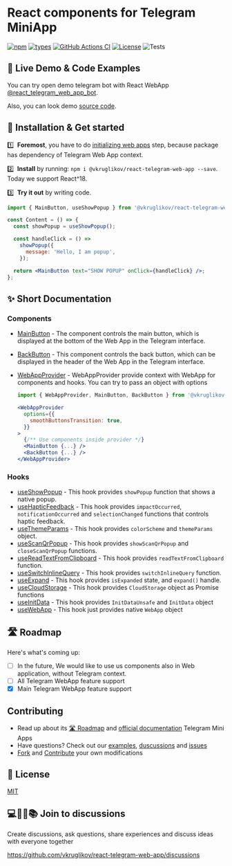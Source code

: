 # React components for Telegram MiniApp

[![npm](https://img.shields.io/npm/v/@vkruglikov/react-telegram-web-app.svg)](https://www.npmjs.com/package/@vkruglikov/react-telegram-web-app)
[![types](https://badgen.net/npm/types/@vkruglikov/react-telegram-web-app)](https://npmjs.org/package/@vkruglikov/react-telegram-web-app)
[![GitHub Actions CI](https://github.com/vkruglikov/react-telegram-web-app/actions/workflows/release.yml/badge.svg)](https://github.com/vkruglikov/react-telegram-web-app/actions/workflows/release.yml)
[![License](https://badgen.net/github/license/vkruglikov/react-telegram-web-app)](https://github.com/vkruglikov/react-telegram-web-app/blob/master/LICENSE)
![Tests](https://github.com/vkruglikov/react-telegram-web-app/actions/workflows/tests.yml/badge.svg)

## 🔴 Live Demo & Code Examples

You can try open demo telegram bot with React WebApp [@react_telegram_web_app_bot](https://t.me/react_telegram_web_app_bot/demo).

Also, you can look demo [source code](./demo/src).

## 🔧 Installation & Get started

1️⃣ &nbsp;**Foremost**, you have to do [initializing web apps](https://core.telegram.org/bots/webapps#initializing-mini-apps) step, because package has dependency of Telegram Web App context.

2️⃣ &nbsp;**Install** by running: `npm i @vkruglikov/react-telegram-web-app --save`. Today we support React^18.

3️⃣ &nbsp;**Try it out** by writing code.

```jsx
import { MainButton, useShowPopup } from '@vkruglikov/react-telegram-web-app';

const Content = () => {
  const showPopup = useShowPopup();

  const handleClick = () =>
    showPopup({
      message: 'Hello, I am popup',
    });

  return <MainButton text="SHOW POPUP" onClick={handleClick} />;
};
```

## ✨ Short Documentation

### Components

- [MainButton](./docs/README.md#mainbutton) -
  The component controls the main button, which is displayed at the bottom of the Web App in the Telegram interface.

- [BackButton](./docs/README.md#backbutton) -
  This component controls the back button, which can be displayed in the header of the Web App in the Telegram interface.

- [WebAppProvider](./docs/README.md#webappprovider) -
  WebAppProvider provide context with WebApp for components and hooks.
  You can try to pass an object with options

  ```jsx
  import { WebAppProvider, MainButton, BackButton } from '@vkruglikov/react-telegram-web-app';

  <WebAppProvider
    options={{
      smoothButtonsTransition: true,
    }}
  >
    {/** Use components inside provider */}
    <MainButton {...} />
    <BackButton {...} />
  </WebAppProvider>
  ```

### Hooks

- [useShowPopup](./docs/README.md#useshowpopup) -
  This hook provides `showPopup` function that shows a native popup.
- [useHapticFeedback](./docs/README.md#usehapticfeedback) -
  This hook provides `impactOccurred`, `notificationOccurred` and `selectionChanged` functions that controls haptic feedback.
- [useThemeParams](./docs/README.md#usethemeparams) -
  This hook provides `colorScheme` and `themeParams` object.
- [useScanQrPopup](./docs/README.md#usescanqrpopup) -
  This hook provides `showScanQrPopup` and `closeScanQrPopup` functions.
- [useReadTextFromClipboard](./docs/README.md#usereadtextfromclipboard) -
  This hook provides `readTextFromClipboard` function.
- [useSwitchInlineQuery](./docs/README.md#useswitchinlinequery) -
  This hook provides `switchInlineQuery` function.
- [useExpand](./docs/README.md#useexpand) -
  This hook provides `isExpanded` state, and `expand()` handle.
- [useCloudStorage](./docs/README.md#usecloudstorage) -
  This hook provides `CloudStorage` object as Promise functions
- [useInitData](./docs/README.md#useinitdata) -
  This hook provides `InitDataUnsafe` and `InitData` object
- [useWebApp](./docs/README.md#usewebapp) -
  This hook just provides native `WebApp` object

## 🛣 Roadmap

Here's what's coming up:

- [ ] In the future, We would like to use us components also in Web application, without Telegram context.
- [ ] All Telegram WebApp feature support
- [x] Main Telegram WebApp feature support

## Contributing

- Read up about its [🛣 Roadmap](#-roadmap) and [official documentation](https://core.telegram.org/bots/webapps) Telegram Mini Apps
- Have questions? Check out our [examples](#-live-demo--code-examples), [duscussions](https://github.com/vkruglikov/react-telegram-web-app/discussions) and [issues](https://github.com/vkruglikov/react-telegram-web-app/discussions)
- [Fork](https://github.com/vkruglikov/react-telegram-web-app/fork) and [Contribute](./CONTRIBUTING.md) your own modifications

## 🥂 License

[MIT](./LICENSE)

## 💻👞🙊📚 Join to discussions

Create discussions, ask questions, share experiences and discuss ideas with everyone together

https://github.com/vkruglikov/react-telegram-web-app/discussions
